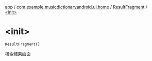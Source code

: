 [app](../../index.md) / [com.example.musicdictionaryandroid.ui.home](../index.md) / [ResultFragment](index.md) / [&lt;init&gt;](./-init-.md)

# &lt;init&gt;

`ResultFragment()`

検索結果画面

